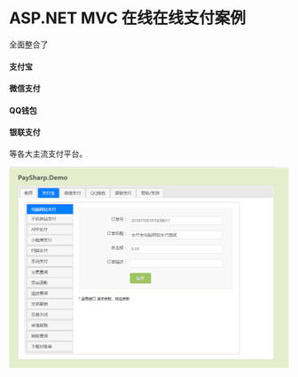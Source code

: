 ﻿# ASP.NET MVC 在线在线支付案例

全面整合了
#### 支付宝
#### 微信支付
#### QQ钱包
#### 银联支付
等各大主流支付平台。

![项目展示](.././1.png)